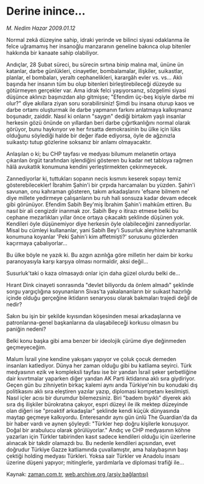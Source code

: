 # Derine inince...

*M. Nedim Hazar 2009.01.12*

<tr><td class="metin" colspan="2" style="padding-top: 20px; padding-left: 5px; padding-right: 10px;">Normal zekâ düzeyine sahip, idraki yerinde ve bilinci siyasi odaklanma ile felce uğramamış her insanoğlu manzaranın geneline bakınca olup bitenler hakkında bir kanaate sahip olabiliyor.</td></tr><tr><td class="metin" colspan="2" style="padding-top: 20px; padding-left: 5px; padding-right: 10px;"><p> Andıçlar, 28 Şubat süreci, bu sürecin sırtına binip malına mal, ününe ün katanlar, darbe günlükleri, cinayetler, bombalamalar, ilişkiler, suikastlar, planlar, el bombaları, yeraltı cephanelikleri, karargâh evler vs. vs... Aklı başında her insanın tüm bu olup bitenleri birleştirebileceği düzeyde su götürmeyen gerçekler var. Ama idrak felci yaşıyorsanız, sözgelimi siyasi düşünce aklınızı başınızdan alıp gitmişse; "Efendim üç-beş kişiyle darbe mi olur?" diye akıllara ziyan soru sorabilirsiniz! Şimdi bu insana oturup kaos ve darbe ortamı oluşturmak ile darbe yapmanın farkını anlatmaya kalkışmanız boşunadır, zaiddir. Nasıl ki onların "saygın" dediği birtakım yaşlı insanlar herkesin gözü önünde on yıllardan beri darbe çığırtkanlığını normal olarak görüyor, bunu haykırıyor ve her fırsatta demokrasinin bu ülke için lüks olduğunu söylediği halde bir değer ifade ediyorsa, öyle de ağzınızla suikastçı tutup gözlerine soksanız bir anlamı olmayacaktır. 
<p> Anlaşılan o ki; bu CHP tayfası ve medyası bilumum melanetin ortaya çıkarılan örgüt tarafından işlendiğini gösteren bu kadar net tabloya rağmen hâlâ avukatlık konumuna kendini yerleştirmekten çekinmeyecek. 
<p>Zannediyorlar ki, tuttukları sopanın necis kısmını keserek sopayı temiz gösterebilecekler! İbrahim Şahin'i bir çırpıda harcamaları bu yüzden. Şahin'i savunan, onu kahraman gösteren, takım arkadaşlarını 'efsane bilmem ne' diye millete yedirmeye çalışanların bu ruh hali sonsuza kadar devam edecek gibi görünüyor. Efendim Sabih Bey'miş İbrahim Şahin'i mahkûm ettiren. Bu nasıl bir ali cengizdir inanmak zor. Sabih Bey o itirazı etmese belki bu cephane mezarlıkları yıllar önce ortaya çıkacaktı şeklinde düşünen yok. Kendileri öyle düşünemiyor diye herkesin öyle olabileceğini zannediyorlar. Misal bu cümleyi kullananlar, yani Sabih Bey'i Susurluk aleyhine kahramanlık konumuna koyanlar 'Peki Şahin'i kim affetmişti?' sorusunu gözlerden kaçırmaya çabalıyorlar...
<p>Bu ülke böyle ne yazık ki. Bu azgın azınlığa göre milletin her daim bir korku paranoyasıyla karşı karşıya olması normaldir, aksi değil... 
<p>Susurluk'taki o kaza olmasaydı onlar için daha güzel olurdu belki de...
<p>Hırant Dink cinayeti sonrasında "devlet biliyordu da önlem almadı" şeklinde sorgu yargıçlığına soyunanların Sivas'ta yakalananların bir suikast hazırlığı içinde olduğu gerçeğine iktidarın senaryosu olarak bakmaları trajedi değil de nedir?
<p>Sakın bu işin bir şekilde kıyısından köşesinden mesai arkadaşlarına ve patronlarına-genel başkanlarına da ulaşabileceği korkusu olmasın bu paniğin nedeni?
<p>Belki konu başka gibi ama benzer bir ideolojik çürüme diye değinmeden geçmeyeceğim. 
<p>Malum İsrail yine kendine yakışanı yapıyor ve çoluk çocuk demeden insanları katlediyor. Dünya her zaman olduğu gibi bu katliama seyirci. Türk medyasının ezik ve kompleksli tayfası ise bir yandan İsrail şeker şerbetliğine dair kıvırtmalar yaparken diğer yandan AK Parti iktidarına aklı sıra giydiriyor. Geçen gün bu zihniyetin birkaç kalemi aynı anda Türkiye'nin bu konudaki dış politikasını aklı sıra eleştiren yazılar yazıp, diplomasi kompetanı kesilmişti. Nasıl içler acısı bir durumdur bilemezsiniz. Biri "badem bıyıklı" diyerek aklı sıra dış ilişkiler bürokratına çakıyor, espri düzeyi ile ilk mektep düzeyinde olan diğeri ise "proaktif arkadaşlar" şeklinde kendi küçük dünyasında maytap geçmeye kalkıyordu. Enteresandır aynı gün ünlü The Guardian'da da bir haber vardı ve aynen şöyleydi: "Türkler hep doğru kişilerle konuşuyor. Doğal bir arabulucu olarak görülüyorlar." Andıç ve CHP medyasının köhne yazarları için Türkler tabirinden kasıt sadece kendileri olduğu için üzerlerine alınacak bir takdir olamazdı bu. Bu nedenle kendileri açısından, evet doğrudur Türkiye Gazze katliamında çuvallamıştır, ama halaybaşının başı çektiği holding medyası Türkleri. Yoksa sair Türkler ve Anadolu insanı üzerine düşeni yapıyor; mitinglerle, yardımlarla ve diplomasi trafiği ile...<br/></p></p></p></p></p></p></p></p></p></td></tr>

Kaynak: [zaman.com.tr](http://zaman.com.tr/yazar.do?yazino=802564), [web.archive.org (arşiv bağlantısı)](http://web.archive.org/web/20090315195300/http://zaman.com.tr:80/yazar.do?yazino=802564)
